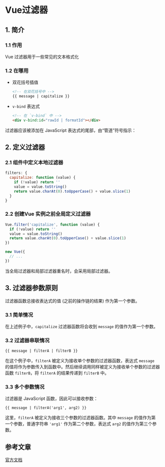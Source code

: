 # Vue过滤器

## 1. 简介

### 1.1 作用

Vue 过滤器用于一些常见的文本格式化

### 1.2 在哪用

- 双花括号插值

  ```html
  <!-- 在双花括号中 -->
  {{ message | capitalize }}
  ```

- `v-bind` 表达式

  ```html
  <!-- 在 `v-bind` 中 -->
  <div v-bind:id="rawId | formatId"></div>
  ```

过滤器应该被添加在 JavaScript 表达式的尾部，由“管道”符号指示：

## 2. 定义过滤器

### 2.1 组件中定义本地过滤器

```js
filters: {
  capitalize: function (value) {
    if (!value) return ''
    value = value.toString()
    return value.charAt(0).toUpperCase() + value.slice(1)
  }
}
```

### 2.2 创建Vue 实例之前全局定义过滤器

```js
Vue.filter('capitalize', function (value) {
  if (!value) return ''
  value = value.toString()
  return value.charAt(0).toUpperCase() + value.slice(1)
})

new Vue({
  // ...
})
```

当全局过滤器和局部过滤器重名时，会采用局部过滤器。

## 3. 过滤器参数原则

过滤器函数总接收表达式的值 (之前的操作链的结果) 作为第一个参数。

### 3.1 简单情况 

在上述例子中，`capitalize` 过滤器函数将会收到 `message` 的值作为第一个参数。

### 3.2 过滤器串联情况

```
{{ message | filterA | filterB }}
```

在这个例子中，`filterA` 被定义为接收单个参数的过滤器函数，表达式 `message` 的值将作为参数传入到函数中。然后继续调用同样被定义为接收单个参数的过滤器函数 `filterB`，将 `filterA` 的结果传递到 `filterB` 中。

### 3.3 多个参数情况

过滤器是 JavaScript 函数，因此可以接收参数：

```
{{ message | filterA('arg1', arg2) }}
```

这里，`filterA` 被定义为接收三个参数的过滤器函数。其中 `message` 的值作为第一个参数，普通字符串 `'arg1'` 作为第二个参数，表达式 `arg2` 的值作为第三个参数。



## 参考文章

[官方文档](https://cn.vuejs.org/v2/guide/filters.html)